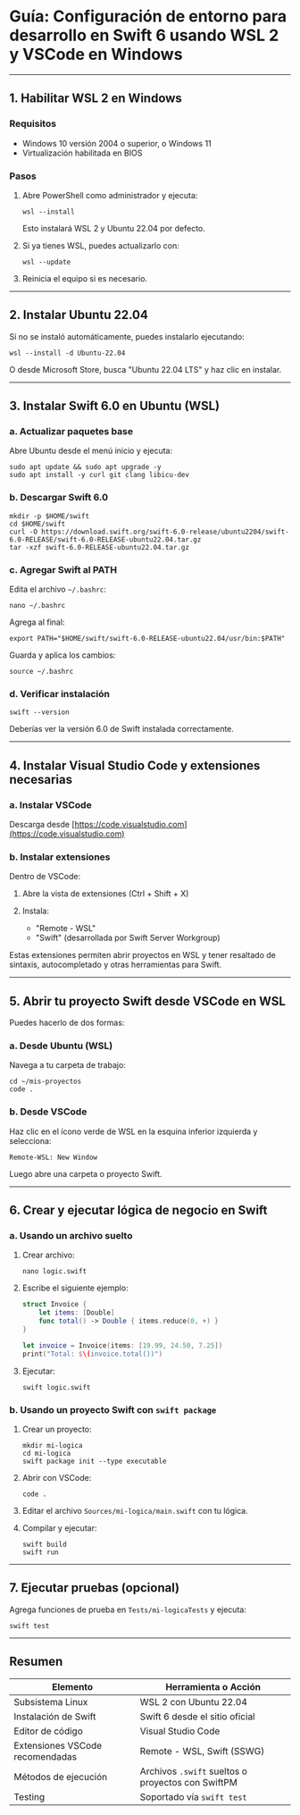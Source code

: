 # Guía: Configuración de entorno para desarrollo en Swift 6 usando WSL 2 y VSCode en Windows

---

## 1. Habilitar WSL 2 en Windows

### Requisitos

* Windows 10 versión 2004 o superior, o Windows 11
* Virtualización habilitada en BIOS

### Pasos

1. Abre PowerShell como administrador y ejecuta:

   ```
   wsl --install
   ```

   Esto instalará WSL 2 y Ubuntu 22.04 por defecto.

2. Si ya tienes WSL, puedes actualizarlo con:

   ```
   wsl --update
   ```

3. Reinicia el equipo si es necesario.

---

## 2. Instalar Ubuntu 22.04

Si no se instaló automáticamente, puedes instalarlo ejecutando:

```
wsl --install -d Ubuntu-22.04
```

O desde Microsoft Store, busca "Ubuntu 22.04 LTS" y haz clic en instalar.

---

## 3. Instalar Swift 6.0 en Ubuntu (WSL)

### a. Actualizar paquetes base

Abre Ubuntu desde el menú inicio y ejecuta:

```
sudo apt update && sudo apt upgrade -y
sudo apt install -y curl git clang libicu-dev
```

### b. Descargar Swift 6.0

```
mkdir -p $HOME/swift
cd $HOME/swift
curl -O https://download.swift.org/swift-6.0-release/ubuntu2204/swift-6.0-RELEASE/swift-6.0-RELEASE-ubuntu22.04.tar.gz
tar -xzf swift-6.0-RELEASE-ubuntu22.04.tar.gz
```

### c. Agregar Swift al PATH

Edita el archivo `~/.bashrc`:

```
nano ~/.bashrc
```

Agrega al final:

```
export PATH="$HOME/swift/swift-6.0-RELEASE-ubuntu22.04/usr/bin:$PATH"
```

Guarda y aplica los cambios:

```
source ~/.bashrc
```

### d. Verificar instalación

```
swift --version
```

Deberías ver la versión 6.0 de Swift instalada correctamente.

---

## 4. Instalar Visual Studio Code y extensiones necesarias

### a. Instalar VSCode

Descarga desde [https://code.visualstudio.com](https://code.visualstudio.com)

### b. Instalar extensiones

Dentro de VSCode:

1. Abre la vista de extensiones (Ctrl + Shift + X)
2. Instala:

   * "Remote - WSL"
   * "Swift" (desarrollada por Swift Server Workgroup)

Estas extensiones permiten abrir proyectos en WSL y tener resaltado de sintaxis, autocompletado y otras herramientas para Swift.

---

## 5. Abrir tu proyecto Swift desde VSCode en WSL

Puedes hacerlo de dos formas:

### a. Desde Ubuntu (WSL)

Navega a tu carpeta de trabajo:

```
cd ~/mis-proyectos
code .
```

### b. Desde VSCode

Haz clic en el ícono verde de WSL en la esquina inferior izquierda y selecciona:

```
Remote-WSL: New Window
```

Luego abre una carpeta o proyecto Swift.

---

## 6. Crear y ejecutar lógica de negocio en Swift

### a. Usando un archivo suelto

1. Crear archivo:

   ```
   nano logic.swift
   ```

2. Escribe el siguiente ejemplo:

   ```swift
   struct Invoice {
       let items: [Double]
       func total() -> Double { items.reduce(0, +) }
   }

   let invoice = Invoice(items: [19.99, 24.50, 7.25])
   print("Total: $\(invoice.total())")
   ```

3. Ejecutar:

   ```
   swift logic.swift
   ```

### b. Usando un proyecto Swift con `swift package`

1. Crear un proyecto:

   ```
   mkdir mi-logica
   cd mi-logica
   swift package init --type executable
   ```

2. Abrir con VSCode:

   ```
   code .
   ```

3. Editar el archivo `Sources/mi-logica/main.swift` con tu lógica.

4. Compilar y ejecutar:

   ```
   swift build
   swift run
   ```

---

## 7. Ejecutar pruebas (opcional)

Agrega funciones de prueba en `Tests/mi-logicaTests` y ejecuta:

```
swift test
```

---

## Resumen

| Elemento                        | Herramienta o Acción                              |
| ------------------------------- | ------------------------------------------------- |
| Subsistema Linux                | WSL 2 con Ubuntu 22.04                            |
| Instalación de Swift            | Swift 6 desde el sitio oficial                    |
| Editor de código                | Visual Studio Code                                |
| Extensiones VSCode recomendadas | Remote - WSL, Swift (SSWG)                        |
| Métodos de ejecución            | Archivos `.swift` sueltos o proyectos con SwiftPM |
| Testing                         | Soportado vía `swift test`                        |
